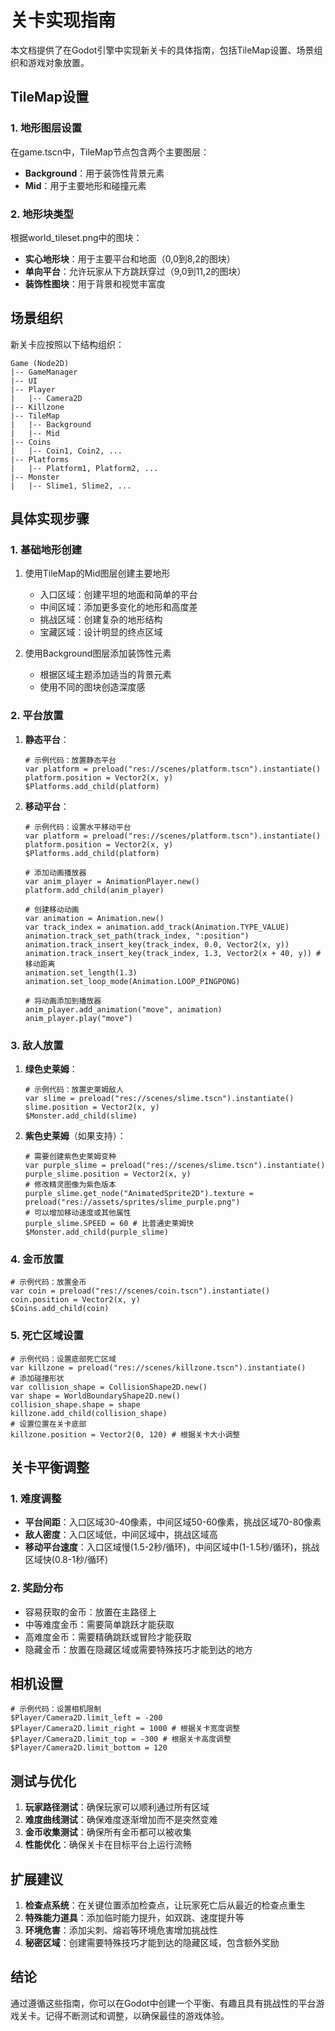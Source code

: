 # 关卡实现指南

本文档提供了在Godot引擎中实现新关卡的具体指南，包括TileMap设置、场景组织和游戏对象放置。

## TileMap设置

### 1. 地形图层设置

在game.tscn中，TileMap节点包含两个主要图层：
- **Background**：用于装饰性背景元素
- **Mid**：用于主要地形和碰撞元素

### 2. 地形块类型

根据world_tileset.png中的图块：

- **实心地形块**：用于主要平台和地面（0,0到8,2的图块）
- **单向平台**：允许玩家从下方跳跃穿过（9,0到11,2的图块）
- **装饰性图块**：用于背景和视觉丰富度

## 场景组织

新关卡应按照以下结构组织：

```
Game (Node2D)
|-- GameManager
|-- UI
|-- Player
|   |-- Camera2D
|-- Killzone
|-- TileMap
|   |-- Background
|   |-- Mid
|-- Coins
|   |-- Coin1, Coin2, ...
|-- Platforms
|   |-- Platform1, Platform2, ...
|-- Monster
|   |-- Slime1, Slime2, ...
```

## 具体实现步骤

### 1. 基础地形创建

1. 使用TileMap的Mid图层创建主要地形
   - 入口区域：创建平坦的地面和简单的平台
   - 中间区域：添加更多变化的地形和高度差
   - 挑战区域：创建复杂的地形结构
   - 宝藏区域：设计明显的终点区域

2. 使用Background图层添加装饰性元素
   - 根据区域主题添加适当的背景元素
   - 使用不同的图块创造深度感

### 2. 平台放置

1. **静态平台**：
   ```gdscript
   # 示例代码：放置静态平台
   var platform = preload("res://scenes/platform.tscn").instantiate()
   platform.position = Vector2(x, y)
   $Platforms.add_child(platform)
   ```

2. **移动平台**：
   ```gdscript
   # 示例代码：设置水平移动平台
   var platform = preload("res://scenes/platform.tscn").instantiate()
   platform.position = Vector2(x, y)
   $Platforms.add_child(platform)
   
   # 添加动画播放器
   var anim_player = AnimationPlayer.new()
   platform.add_child(anim_player)
   
   # 创建移动动画
   var animation = Animation.new()
   var track_index = animation.add_track(Animation.TYPE_VALUE)
   animation.track_set_path(track_index, ":position")
   animation.track_insert_key(track_index, 0.0, Vector2(x, y))
   animation.track_insert_key(track_index, 1.3, Vector2(x + 40, y)) # 移动距离
   animation.set_length(1.3)
   animation.set_loop_mode(Animation.LOOP_PINGPONG)
   
   # 将动画添加到播放器
   anim_player.add_animation("move", animation)
   anim_player.play("move")
   ```

### 3. 敌人放置

1. **绿色史莱姆**：
   ```gdscript
   # 示例代码：放置史莱姆敌人
   var slime = preload("res://scenes/slime.tscn").instantiate()
   slime.position = Vector2(x, y)
   $Monster.add_child(slime)
   ```

2. **紫色史莱姆**（如果支持）：
   ```gdscript
   # 需要创建紫色史莱姆变种
   var purple_slime = preload("res://scenes/slime.tscn").instantiate()
   purple_slime.position = Vector2(x, y)
   # 修改精灵图像为紫色版本
   purple_slime.get_node("AnimatedSprite2D").texture = preload("res://assets/sprites/slime_purple.png")
   # 可以增加移动速度或其他属性
   purple_slime.SPEED = 60 # 比普通史莱姆快
   $Monster.add_child(purple_slime)
   ```

### 4. 金币放置

```gdscript
# 示例代码：放置金币
var coin = preload("res://scenes/coin.tscn").instantiate()
coin.position = Vector2(x, y)
$Coins.add_child(coin)
```

### 5. 死亡区域设置

```gdscript
# 示例代码：设置底部死亡区域
var killzone = preload("res://scenes/killzone.tscn").instantiate()
# 添加碰撞形状
var collision_shape = CollisionShape2D.new()
var shape = WorldBoundaryShape2D.new()
collision_shape.shape = shape
killzone.add_child(collision_shape)
# 设置位置在关卡底部
killzone.position = Vector2(0, 120) # 根据关卡大小调整
```

## 关卡平衡调整

### 1. 难度调整

- **平台间距**：入口区域30-40像素，中间区域50-60像素，挑战区域70-80像素
- **敌人密度**：入口区域低，中间区域中，挑战区域高
- **移动平台速度**：入口区域慢(1.5-2秒/循环)，中间区域中(1-1.5秒/循环)，挑战区域快(0.8-1秒/循环)

### 2. 奖励分布

- 容易获取的金币：放置在主路径上
- 中等难度金币：需要简单跳跃才能获取
- 高难度金币：需要精确跳跃或冒险才能获取
- 隐藏金币：放置在隐藏区域或需要特殊技巧才能到达的地方

## 相机设置

```gdscript
# 示例代码：设置相机限制
$Player/Camera2D.limit_left = -200
$Player/Camera2D.limit_right = 1000 # 根据关卡宽度调整
$Player/Camera2D.limit_top = -300 # 根据关卡高度调整
$Player/Camera2D.limit_bottom = 120
```

## 测试与优化

1. **玩家路径测试**：确保玩家可以顺利通过所有区域
2. **难度曲线测试**：确保难度逐渐增加而不是突然变难
3. **金币收集测试**：确保所有金币都可以被收集
4. **性能优化**：确保关卡在目标平台上运行流畅

## 扩展建议

1. **检查点系统**：在关键位置添加检查点，让玩家死亡后从最近的检查点重生
2. **特殊能力道具**：添加临时能力提升，如双跳、速度提升等
3. **环境危害**：添加尖刺、熔岩等环境危害增加挑战性
4. **秘密区域**：创建需要特殊技巧才能到达的隐藏区域，包含额外奖励

## 结论

通过遵循这些指南，你可以在Godot中创建一个平衡、有趣且具有挑战性的平台游戏关卡。记得不断测试和调整，以确保最佳的游戏体验。